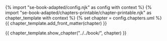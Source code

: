 <frontmatter>
{% import "se-book-adapted/config.njk" as config with context %}
{% import "se-book-adapted/chapters-printable/chapter-printable.njk" as chapter_template with context %}
{% set chapter = config.chapters.uml %}
{{ chapter_template.add_front_matter(chapter) }}
</frontmatter>

{{ chapter_template.show_chapter("../../book/", chapter) }}